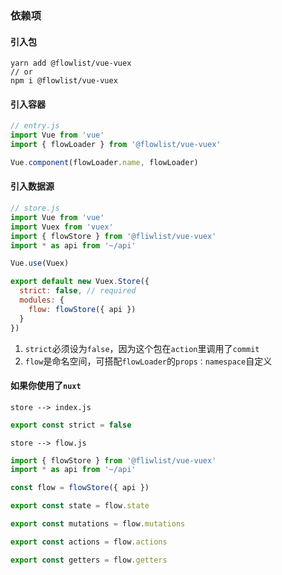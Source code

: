 ### 依赖项

#### 引入包
```shell script
yarn add @flowlist/vue-vuex
// or
npm i @flowlist/vue-vuex
```

#### 引入容器
```javascript
// entry.js
import Vue from 'vue'
import { flowLoader } from '@flowlist/vue-vuex'

Vue.component(flowLoader.name, flowLoader)
```

#### 引入数据源
```javascript
// store.js
import Vue from 'vue'
import Vuex from 'vuex'
import { flowStore } from '@fliwlist/vue-vuex'
import * as api from '~/api'

Vue.use(Vuex)

export default new Vuex.Store({
  strict: false, // required
  modules: {
    flow: flowStore({ api })
  }
})
```

1. `strict`必须设为`false`，因为这个包在`action`里调用了`commit`
2. `flow`是命名空间，可搭配`flowLoader`的`props：namespace`自定义

#### 如果你使用了`nuxt`
`store --> index.js`
```javascript
export const strict = false
```
`store --> flow.js`
```javascript
import { flowStore } from '@fliwlist/vue-vuex'
import * as api from '~/api'

const flow = flowStore({ api })

export const state = flow.state

export const mutations = flow.mutations

export const actions = flow.actions

export const getters = flow.getters
```
